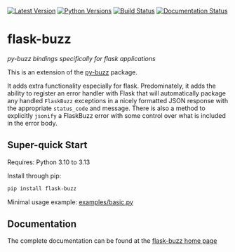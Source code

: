 [![Latest Version](https://img.shields.io/pypi/v/flask-buzz?label=pypi-version&logo=python&style=plastic)](https://pypi.org/project/flask-buzz/)
[![Python Versions](https://img.shields.io/python/required-version-toml?tomlFilePath=https%3A%2F%2Fraw.githubusercontent.com%2Fdusktreader%2Fflask-buzz%2Fmain%2Fpyproject.toml&style=plastic&logo=python&label=python-versions)](https://www.python.org/)
[![Build Status](https://github.com/dusktreader/flask-buzz/actions/workflows/main.yaml/badge.svg)](https://github.com/dusktreader/flask-buzz/actions/workflows/main.yaml)
[![Documentation Status](https://github.com/dusktreader/flask-buzz/actions/workflows/docs.yml/badge.svg)](https://dusktreader.github.io/flask-buzz/)

# flask-buzz

_py-buzz bindings specifically for flask applications_

This is an extension of the [py-buzz](https://github.com/dusktreader/py-buzz) package.

It adds extra functionality especially for flask. Predominately, it adds the ability to register an error handler with
Flask that will automatically package any handled `FlaskBuzz` exceptions in a nicely formatted JSON response with the
appropriate `status_code` and message. There is also a method to explicitly `jsonify` a FlaskBuzz error with some
control over what is included in the error body.

## Super-quick Start

Requires: Python 3.10 to 3.13

Install through pip:

```bash
pip install flask-buzz
```

Minimal usage example: [examples/basic.py](https://github.com/dusktreader/flask-buzz/tree/master/examples/basic.py)


## Documentation

The complete documentation can be found at the
[flask-buzz home page](https://github.dusktreader.io/flask-buzz)

